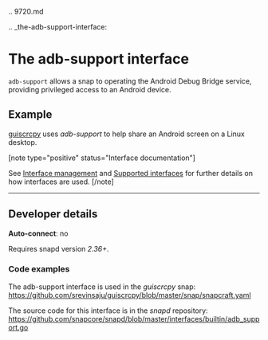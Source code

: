 .. 9720.md

.. _the-adb-support-interface:

# The adb-support interface

`adb-support` allows a snap to operating the Android Debug Bridge service, providing privileged access to an Android device.

<h2 id='heading--example'>Example</h2>

[guiscrcpy](https://snapcraft.io/guiscrcpy) uses _adb-support_ to help share an Android screen on a Linux desktop.

[note type="positive" status="Interface documentation"]

See [Interface management](interface-management.md) and [Supported interfaces](supported-interfaces.md) for further details on how interfaces are used.
[/note]

---

<h2 id='heading--dev-details'>Developer details </h2>

**Auto-connect**: no


Requires snapd version _2.36+_.

<h3 id='heading-code'>Code examples</h3>

The adb-support interface is used in the _guiscrcpy_ snap: <https://github.com/srevinsaju/guiscrcpy/blob/master/snap/snapcraft.yaml>

The source code for this interface is in the *snapd* repository:
<https://github.com/snapcore/snapd/blob/master/interfaces/builtin/adb_support.go>